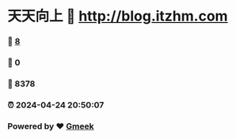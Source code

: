 # 天天向上 :link: http://blog.itzhm.com 
### :page_facing_up: [8](http://blog.itzhm.com/tag.html) 
### :speech_balloon: 0 
### :hibiscus: 8378 
### :alarm_clock: 2024-04-24 20:50:07 
### Powered by :heart: [Gmeek](https://github.com/Meekdai/Gmeek)
